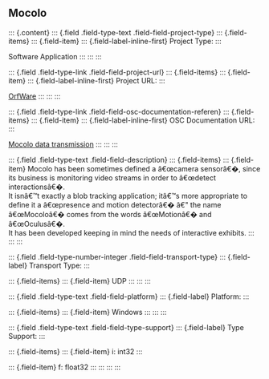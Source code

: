 ## Mocolo

::: {.content}
::: {.field .field-type-text .field-field-project-type}
::: {.field-items}
::: {.field-item}
::: {.field-label-inline-first}
Project Type:
:::

Software Application
:::
:::
:::

::: {.field .field-type-link .field-field-project-url}
::: {.field-items}
::: {.field-item}
::: {.field-label-inline-first}
Project URL:
:::

[OrfWare](http://www.orfware.com/)
:::
:::
:::

::: {.field .field-type-link .field-field-osc-documentation-referen}
::: {.field-items}
::: {.field-item}
::: {.field-label-inline-first}
OSC Documentation URL:
:::

[Mocolo data transmission](http://www.orfware.com/index_mocolo_osc.html)
:::
:::
:::

::: {.field .field-type-text .field-field-description}
::: {.field-items}
::: {.field-item}
Mocolo has been sometimes defined a â€œcamera sensorâ€�, since its
business is monitoring video streams in order to â€œdetect
interactionsâ€�.\
It isnâ€™t exactly a blob tracking application; itâ€™s more appropriate
to define it a â€œpresence and motion detectorâ€� â€" the name
â€œMocoloâ€� comes from the words â€œMotionâ€� and â€œOculusâ€�.\
It has been developed keeping in mind the needs of interactive exhibits.
:::
:::
:::

::: {.field .field-type-number-integer .field-field-transport-type}
::: {.field-label}
Transport Type:
:::

::: {.field-items}
::: {.field-item}
UDP
:::
:::
:::

::: {.field .field-type-text .field-field-platform}
::: {.field-label}
Platform:
:::

::: {.field-items}
::: {.field-item}
Windows
:::
:::
:::

::: {.field .field-type-text .field-field-type-support}
::: {.field-label}
Type Support:
:::

::: {.field-items}
::: {.field-item}
i: int32
:::

::: {.field-item}
f: float32
:::
:::
:::
:::
